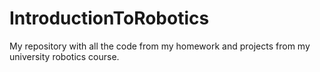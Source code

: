 # IntroductionToRobotics
My repository with all the code from my homework and projects from my university robotics course. 
